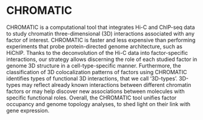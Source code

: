 # CHROMATIC
CHROMATIC is a computational tool that integrates Hi-C and ChIP-seq data to study chromatin three-dimensional (3D) interactions associated with any factor of interest. CHROMATIC is faster and less expensive than performing experiments that probe protein-directed genome architecture, such as HiChIP. Thanks to the deconvolution of the Hi-C data into factor-specific interactions, our strategy allows discerning the role of each studied factor in genome 3D structure in a cell-type-specific manner. Furthermore, the classification of 3D colocalization patterns of factors using CHROMATIC identifies types of functional 3D interactions, that we call ‘3D-types’. 3D-types may reflect already known interactions between different chromatin factors or may help discover new associations between molecules with specific functional roles. Overall, the CHROMATIC tool unifies factor occupancy and genome topology analyses, to shed light on their link with gene expression.

